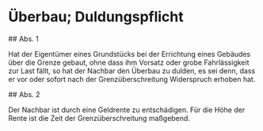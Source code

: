 # Überbau; Duldungspflicht



\#\# Abs. 1

 Hat der Eigentümer eines Grundstücks bei der Errichtung eines Gebäudes über die Grenze gebaut, ohne dass ihm Vorsatz oder grobe Fahrlässigkeit zur Last fällt, so hat der Nachbar den Überbau zu dulden, es sei denn, dass er vor oder sofort nach der Grenzüberschreitung Widerspruch erhoben hat.

\#\# Abs. 2

 Der Nachbar ist durch eine Geldrente zu entschädigen. Für die Höhe der Rente ist die Zeit der Grenzüberschreitung maßgebend. 

